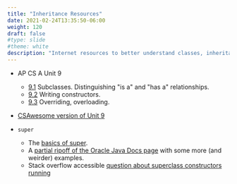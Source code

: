```yaml
---
title: "Inheritance Resources"
date: 2021-02-24T13:35:50-06:00
weight: 120
draft: false
#type: slide
#theme: white
description: "Internet resources to better understand classes, inheritance, overloading."
---
```


* AP CS A Unit 9
 
     + [9.1](https://www.youtube.com/watch?v=FHdU8zpnIY4)
       Subclasses. Distinguishing "is a" and "has a" relationships.
     + [9.2](https://www.youtube.com/watch?v=b0tcyR1EPl4) Writing
       constructors.
     + [9.3](https://www.youtube.com/watch?v=j3KJySOeWGY) Overriding, overloading.
     
* [CSAwesome version of Unit
  9](https://csawesome.runestone.academy/runestone/books/published/csawesome/Unit9-Inheritance/toctree.html)
  
* `super`

    + The [basics of
  super](https://docs.oracle.com/javase/tutorial/java/IandI/super.html). 
    + A [partial ripoff of the Oracle Java Docs
    page](https://www.geeksforgeeks.org/super-keyword/) with some more
    (and weirder) examples.
    + Stack overflow accessible [question about superclass constructors running](https://stackoverflow.com/questions/488727/inheritance-in-java-creating-an-object-of-the-subclass-invokes-also-the-constr)
